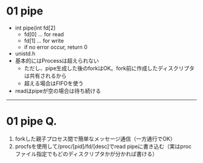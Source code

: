 01 pipe
====

- int pipe(int fd[2]
	- fd[0] ... for read
	- fd[1] ... for write
	- if no error occur, return 0
-	unistd.h
-	基本的にはProcessは超えられない
	-	ただし、pipe生成した後のforkはOK。fork前に作成したディスクリプタは共有されるから
	-	超える場合はFIFOを使う
-	readはpipeが空の場合は待ち続ける
---
01 pipe Q.
====
1. forkした親子プロセス間で簡単なメッセージ通信（一方通行でOK）
2. procfsを使用して/proc/[pid]/fd/[desc]でread pipeに書き込む（実はprocファイル指定でもどのディスクリプタかが分かれば書ける）
